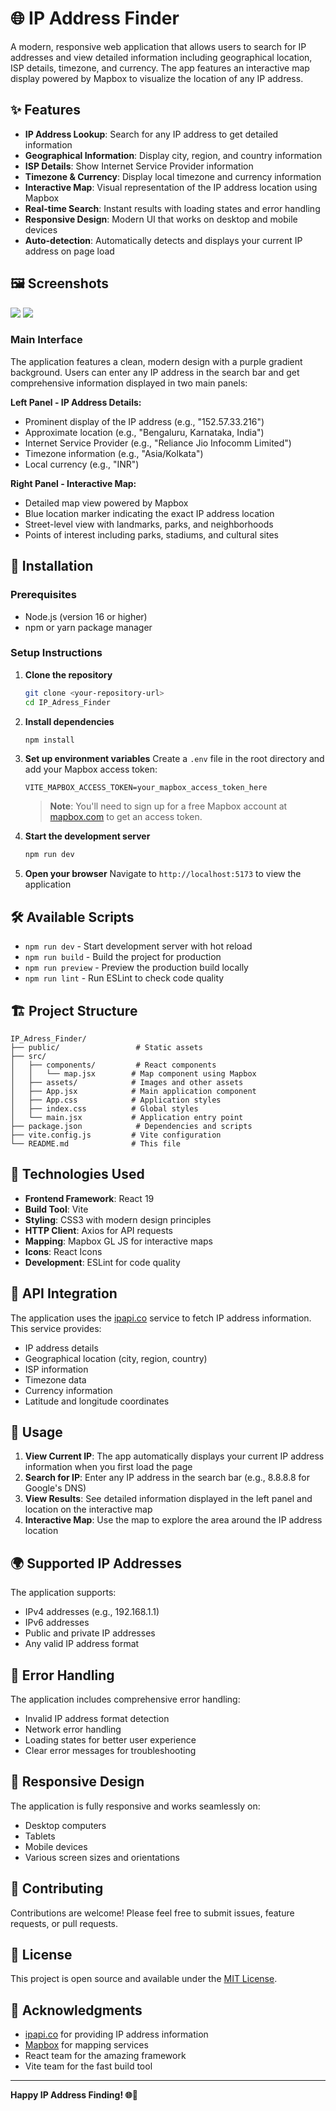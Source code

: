# 🌐 IP Address Finder

A modern, responsive web application that allows users to search for IP addresses and view detailed information including geographical location, ISP details, timezone, and currency. The app features an interactive map display powered by Mapbox to visualize the location of any IP address.

## ✨ Features

- **IP Address Lookup**: Search for any IP address to get detailed information
- **Geographical Information**: Display city, region, and country information
- **ISP Details**: Show Internet Service Provider information
- **Timezone & Currency**: Display local timezone and currency information
- **Interactive Map**: Visual representation of the IP address location using Mapbox
- **Real-time Search**: Instant results with loading states and error handling
- **Responsive Design**: Modern UI that works on desktop and mobile devices
- **Auto-detection**: Automatically detects and displays your current IP address on page load

## 🖼️ Screenshots
<img src="./src/assets/screenshoot1.png">
<img src="./src/assets/screenshoot2.png">

### Main Interface
The application features a clean, modern design with a purple gradient background. Users can enter any IP address in the search bar and get comprehensive information displayed in two main panels:

**Left Panel - IP Address Details:**
- Prominent display of the IP address (e.g., "152.57.33.216")
- Approximate location (e.g., "Bengaluru, Karnataka, India")
- Internet Service Provider (e.g., "Reliance Jio Infocomm Limited")
- Timezone information (e.g., "Asia/Kolkata")
- Local currency (e.g., "INR")

**Right Panel - Interactive Map:**
- Detailed map view powered by Mapbox
- Blue location marker indicating the exact IP address location
- Street-level view with landmarks, parks, and neighborhoods
- Points of interest including parks, stadiums, and cultural sites

## 🚀 Installation

### Prerequisites
- Node.js (version 16 or higher)
- npm or yarn package manager

### Setup Instructions

1. **Clone the repository**
   ```bash
   git clone <your-repository-url>
   cd IP_Adress_Finder
   ```

2. **Install dependencies**
   ```bash
   npm install
   ```

3. **Set up environment variables**
   Create a `.env` file in the root directory and add your Mapbox access token:
   ```env
   VITE_MAPBOX_ACCESS_TOKEN=your_mapbox_access_token_here
   ```
   
   > **Note**: You'll need to sign up for a free Mapbox account at [mapbox.com](https://mapbox.com) to get an access token.

4. **Start the development server**
   ```bash
   npm run dev
   ```

5. **Open your browser**
   Navigate to `http://localhost:5173` to view the application

## 🛠️ Available Scripts

- `npm run dev` - Start development server with hot reload
- `npm run build` - Build the project for production
- `npm run preview` - Preview the production build locally
- `npm run lint` - Run ESLint to check code quality

## 🏗️ Project Structure

```
IP_Adress_Finder/
├── public/                 # Static assets
├── src/
│   ├── components/         # React components
│   │   └── map.jsx        # Map component using Mapbox
│   ├── assets/            # Images and other assets
│   ├── App.jsx            # Main application component
│   ├── App.css            # Application styles
│   ├── index.css          # Global styles
│   └── main.jsx           # Application entry point
├── package.json            # Dependencies and scripts
├── vite.config.js         # Vite configuration
└── README.md              # This file
```

## 🔧 Technologies Used

- **Frontend Framework**: React 19
- **Build Tool**: Vite
- **Styling**: CSS3 with modern design principles
- **HTTP Client**: Axios for API requests
- **Mapping**: Mapbox GL JS for interactive maps
- **Icons**: React Icons
- **Development**: ESLint for code quality

## 📡 API Integration

The application uses the [ipapi.co](https://ipapi.co) service to fetch IP address information. This service provides:
- IP address details
- Geographical location (city, region, country)
- ISP information
- Timezone data
- Currency information
- Latitude and longitude coordinates

## 🎯 Usage

1. **View Current IP**: The app automatically displays your current IP address information when you first load the page
2. **Search for IP**: Enter any IP address in the search bar (e.g., 8.8.8.8 for Google's DNS)
3. **View Results**: See detailed information displayed in the left panel and location on the interactive map
4. **Interactive Map**: Use the map to explore the area around the IP address location

## 🌍 Supported IP Addresses

The application supports:
- IPv4 addresses (e.g., 192.168.1.1)
- IPv6 addresses
- Public and private IP addresses
- Any valid IP address format

## 🚧 Error Handling

The application includes comprehensive error handling:
- Invalid IP address format detection
- Network error handling
- Loading states for better user experience
- Clear error messages for troubleshooting

## 📱 Responsive Design

The application is fully responsive and works seamlessly on:
- Desktop computers
- Tablets
- Mobile devices
- Various screen sizes and orientations

## 🤝 Contributing

Contributions are welcome! Please feel free to submit issues, feature requests, or pull requests.

## 📄 License

This project is open source and available under the [MIT License](LICENSE).

## 🙏 Acknowledgments

- [ipapi.co](https://ipapi.co) for providing IP address information
- [Mapbox](https://mapbox.com) for mapping services
- React team for the amazing framework
- Vite team for the fast build tool

---

**Happy IP Address Finding! 🌐📍**
